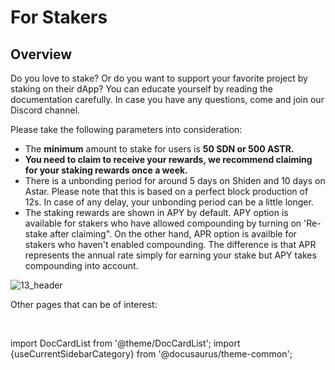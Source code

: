 # For Stakers

## Overview

Do you love to stake? Or do you want to support your favorite project by staking on their dApp? You can educate yourself by reading the documentation carefully. In case you have any questions, come and join our Discord channel.

Please take the following parameters into consideration:

- The **minimum** amount to stake for users is **50 SDN or 500 ASTR.**
- **You need to claim to receive your rewards, we recommend claiming for your staking rewards once a week.**
- There is a unbonding period for around 5 days on Shiden and 10 days on Astar. Please note that this is based on a perfect block production of 12s. In case of any delay, your unbonding period can be a little longer.
- The staking rewards are shown in APY by default. APY option is available for stakers who have allowed compounding by turning on 'Re-stake after claiming". On the other hand, APR option is availble for stakers who haven't enabled compounding. The difference is that APR represents the annual rate simply for earning your stake but APY takes compounding into account. 

![13_header](img/13_header.png)

Other pages that can be of interest:

<br/>

import DocCardList from '@theme/DocCardList';
import {useCurrentSidebarCategory} from '@docusaurus/theme-common';

<DocCardList items={useCurrentSidebarCategory().items}/>

